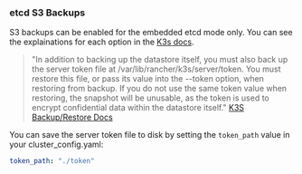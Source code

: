 ### etcd S3 Backups

S3 backups can be enabled for the embedded etcd mode only. You can see the explainations for each option in the [K3s docs](https://docs.k3s.io/cli/etcd-snapshot).

> "In addition to backing up the datastore itself, you must also back up the server token file at /var/lib/rancher/k3s/server/token. You must restore this file, or pass its value into the --token option, when restoring from backup. If you do not use the same token value when restoring, the snapshot will be unusable, as the token is used to encrypt confidential data within the datastore itself." [K3S Backup/Restore Docs](https://docs.k3s.io/datastore/backup-restore)

You can save the server token file to disk by setting the `token_path` value in your cluster_config.yaml:

```yaml
token_path: "./token"
```
